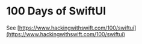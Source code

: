 # 100 Days of SwiftUI
See [https://www.hackingwithswift.com/100/swiftui](https://www.hackingwithswift.com/100/swiftui)
